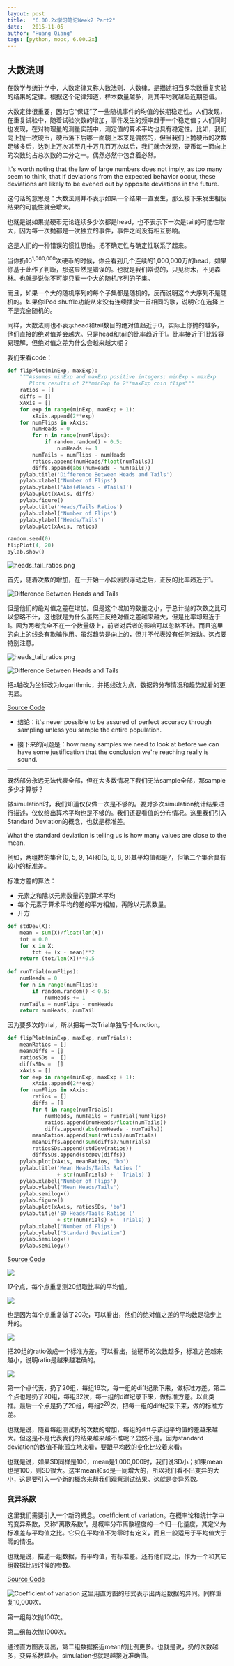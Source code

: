```yaml
---
layout: post
title:  "6.00.2x学习笔记Week2 Part2"
date:   2015-11-05
author: "Huang Qiang"
tags: [python, mooc, 6.00.2x]
---
```


## 大数法则

在数学与统计学中，大数定律又称大数法则、大数律，是描述相当多次数重复实验的结果的定律。根据这个定律知道，样本数量越多，则其平均就越趋近期望值。

大数定律很重要，因为它“保证”了一些随机事件的均值的长期稳定性。人们发现，在重复试验中，随着试验次数的增加，事件发生的频率趋于一个稳定值；人们同时也发现，在对物理量的测量实践中，测定值的算术平均也具有稳定性。比如，我们向上抛一枚硬币，硬币落下后哪一面朝上本来是偶然的，但当我们上抛硬币的次数足够多后，达到上万次甚至几十万几百万次以后，我们就会发现，硬币每一面向上的次数约占总次数的二分之一。偶然必然中包含着必然。

It's worth noting that the law of large numbers does not imply, as too many seem to think, that if deviations from the expected behavior occur, these deviations are likely to be evened out by opposite deviations in the future.

这句话的意思是：大数法则并不表示如果一个结果一直发生，那么接下来发生相反结果的可能性就会增大。

也就是说如果抛硬币无论连续多少次都是head，也不表示下一次是tail的可能性增大，因为每一次抛都是一次独立的事件，事件之间没有相互影响。

这是人们的一种错误的惯性思维。把不确定性与确定性联系了起来。

当你扔10<sup>1,000,000</sup>次硬币的时候，你会看到几个连续的1,000,000万的head，如果你基于此作了判断，那这显然是错误的。也就是我们常说的，只见树木，不见森林。也就是说你不可能只看一个大的随机序列的子集。

而且，如果一个大的随机序列的每个子集都是随机的，反而说明这个大序列不是随机的。如果你iPod shuffle功能从来没有连续播放一首相同的歌，说明它在选择上不是完全随机的。

同样，大数法则也不表示head和tail数目的绝对值趋近于0，实际上你抛的越多，他们直接的绝对值差会越大。只是head和tail的比率趋近于1。比率接近于1比较容易理解，但绝对值之差为什么会越来越大呢？

我们来看code：

```python
def flipPlot(minExp, maxExp):
    """Assumes minExp and maxExp positive integers; minExp < maxExp
       Plots results of 2**minExp to 2**maxExp coin flips"""
    ratios = []
    diffs = []
    xAxis = []
    for exp in range(minExp, maxExp + 1):
        xAxis.append(2**exp)
    for numFlips in xAxis:
        numHeads = 0
        for n in range(numFlips):
            if random.random() < 0.5:
                numHeads += 1
        numTails = numFlips - numHeads
        ratios.append(numHeads/float(numTails))
        diffs.append(abs(numHeads - numTails))
    pylab.title('Difference Between Heads and Tails')
    pylab.xlabel('Number of Flips')
    pylab.ylabel('Abs(#Heads - #Tails)')
    pylab.plot(xAxis, diffs)
    pylab.figure()
    pylab.title('Heads/Tails Ratios')
    pylab.xlabel('Number of Flips')
    pylab.ylabel('Heads/Tails')
    pylab.plot(xAxis, ratios)

random.seed(0)
flipPlot(4, 20)
pylab.show()
```
![heads_tail_ratios.png](https://raw.githubusercontent.com/nickyfoto/Blog/master/images/heads_tail_ratios.png "Heads Tails Ratio")

首先，随着次数的增加，在一开始一小段剧烈浮动之后，正反的比率趋近于1。

![Difference Between Heads and Tails](https://raw.githubusercontent.com/nickyfoto/Blog/master/images/abs_diff_heads_tails.png "Difference Between Heads and Tails")

但是他们的绝对值之差在增加。但是这个增加的数量之小，于总计抛的次数之比可以忽略不计，这也就是为什么虽然正反绝对值之差越来越大，但是比率却趋近于1。因为两者完全不在一个数量级上，前者对后者的影响可以忽略不计。而且这里的向上的线条有欺骗作用。虽然趋势是向上的，但并不代表没有任何波动。这点要特别注意。

![heads_tail_ratios.png](https://raw.githubusercontent.com/nickyfoto/Blog/master/images/heads_tail_ratios_dot.png "Heads Tails Ratio")

![Difference Between Heads and Tails](https://raw.githubusercontent.com/nickyfoto/Blog/master/images/abs_diff_heads_tails_dot.png "Difference Between Heads and Tails")

把x轴改为坐标改为logarithmic，并把线改为点，数据的分布情况和趋势就看的更明显。

[Source Code](https://github.com/nickyfoto/Blog/blob/master/MIT.6.00.2x/code/lectureCode_l15-1.py)

* 结论：it's never possible to be assured of perfect accuracy through sampling unless you sample the entire
population.

* 接下来的问题是：how many samples we need to look at before we can have some justification that the conclusion we're reaching really is sound.

---

既然部分永远无法代表全部，但在大多数情况下我们无法sample全部，那sample多少才算够？

做simulation时，我们知道仅仅做一次是不够的。要对多次simulation统计结果进行描述，仅仅给出算术平均也是不够的。我们还要看值的分布情况。这里我们引入Standard Deviation的概念，也就是标准差。

What the standard deviation is telling us is how many
values are close to the mean.

例如，两组数的集合{0, 5, 9, 14}和{5, 6, 8, 9}其平均值都是7，但第二个集合具有较小的标准差。

标准方差的算法：

* 元素之和除以元素数量的到算术平均
* 每个元素于算术平均的差的平方相加，再除以元素数量。
* 开方

```python
def stdDev(X):
    mean = sum(X)/float(len(X))
    tot = 0.0
    for x in X:
        tot += (x - mean)**2
    return (tot/len(X))**0.5
    
def runTrial(numFlips):
    numHeads = 0
    for n in range(numFlips):
        if random.random() < 0.5:
            numHeads += 1
    numTails = numFlips - numHeads
    return numHeads, numTail
```
因为要多次的trial，所以把每一次Trial单独写个function。

```python
def flipPlot(minExp, maxExp, numTrials):
    meanRatios = []
    meanDiffs = []
    ratiosSDs =  []
    diffsSDs =  []
    xAxis = []
    for exp in range(minExp, maxExp + 1):
        xAxis.append(2**exp)
    for numFlips in xAxis:
        ratios = []
        diffs = []
        for t in range(numTrials):
            numHeads, numTails = runTrial(numFlips)
            ratios.append(numHeads/float(numTails))
            diffs.append(abs(numHeads - numTails))
        meanRatios.append(sum(ratios)/numTrials)
        meanDiffs.append(sum(diffs)/numTrials)
        ratiosSDs.append(stdDev(ratios))
        diffsSDs.append(stdDev(diffs))
    pylab.plot(xAxis, meanRatios, 'bo')
    pylab.title('Mean Heads/Tails Ratios ('
                + str(numTrials) + ' Trials)')
    pylab.xlabel('Number of Flips')
    pylab.ylabel('Mean Heads/Tails')
    pylab.semilogx()
    pylab.figure()
    pylab.plot(xAxis, ratiosSDs, 'bo')
    pylab.title('SD Heads/Tails Ratios ('
                + str(numTrials) + ' Trials)')
    pylab.xlabel('Number of Flips')
    pylab.ylabel('Standard Deviation')
    pylab.semilogx()
    pylab.semilogy()
```
[Source Code](https://github.com/nickyfoto/Blog/blob/master/MIT.6.00.2x/code/lectureCode_l15-2.py)

![](https://raw.githubusercontent.com/nickyfoto/Blog/master/images/heads_tail_ratios_dot_mean.png)

17个点，每个点重复测20组取比率的平均值。

![](https://raw.githubusercontent.com/nickyfoto/Blog/master/images/abs_diff_heads_tails_dot_mean.png)

也是因为每个点重复做了20次，可以看出，他们的绝对值之差的平均数是稳步上升的。

![](https://raw.githubusercontent.com/nickyfoto/Blog/master/images/heads_tail_ratios_dot_sd.png)

把20组的ratio做成一个标准方差。可以看出，抛硬币的次数越多，标准方差越来越小，说明ratio是越来越准确的。

![](https://raw.githubusercontent.com/nickyfoto/Blog/master/images/abs_diff_heads_tails_dot_sd_update.png)

第一个点代表，扔了20组，每组16次，每一组的diff纪录下来，做标准方差。第二个点也是扔了20组，每组32次，每一组的diff纪录下来，做标准方差。以此类推。最后一个点是扔了20组，每组2<sup>20</sup>次，把每一组的diff纪录下来，做的标准方差。

也就是说，随着每组测试扔的次数的增加，每组的diff与该组平均值的差越来越大。但这是不是代表我们的结果越来越不准呢？显然不是。因为standard deviation的数值不能孤立地来看，要跟平均数的变化比较着来看。

也就是说，如果SD同样是100，mean是1,000,000时，我们说SD小；如果mean也是100，则SD很大。这里mean和sd是一同增大的，所以我们看不出变异的大小，这是要引入一个新的概念来帮我们观察测试结果。这就是变异系数。

### 变异系数
这里我们需要引入一个新的概念。coefficient of variation。在概率论和统计学中的变异系数，又称“离散系数”。是概率分布离散程度的一个归一化量度，其定义为标准差与平均值之比。它只在平均值不为零时有定义，而且一般适用于平均值大于零的情况。

也就是说，描述一组数据，有平均值，有标准差。还有他们之比，作为一个和其它组数据比较时候的参数。

[Source Code](https://github.com/nickyfoto/Blog/blob/master/MIT.6.00.2x/code/lectureCode_l15-3.py)

![Coefficient of variation](https://raw.githubusercontent.com/nickyfoto/Blog/master/images/coefficient_of_variation.png)
这里用直方图的形式表示出两组数据的异同。同样重复10,000次。

第一组每次抛100次。

第二组每次抛1000次。

通过直方图表现出，第二组数据接近mean的比例更多。也就是说，扔的次数越多，变异系数越小。simulation也就是越接近准确值。